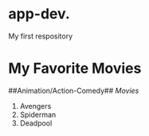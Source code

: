 # app-dev.
My first respository
# My Favorite Movies
##Animation/Action-Comedy##
*Movies*
1. Avengers
2. Spiderman
3. Deadpool
